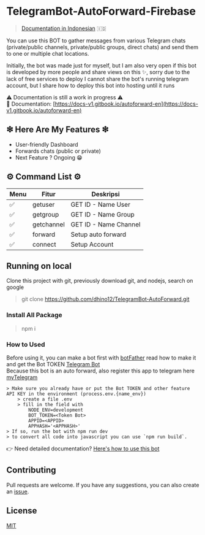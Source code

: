 # TelegramBot-AutoForward-Firebase

> [Documentation in Indonesian](https://docs-v1.gitbook.io/autoforward-id/) 🇮🇩

You can use this BOT to gather messages from various Telegram chats (private/public channels, private/public groups, direct chats) and send them to one or multiple chat locations.<br>

Initially, the bot was made just for myself, but I am also very open if this bot is developed by more people and share views on this ✨, sorry due to the lack of free services to deploy I cannot share the bot's running telegram account, but I share how to deploy this bot into hosting until it runs<br>

⚠ Documentation is still a work in progress ⚠ <br>
📃 Documentation: [https://docs-v1.gitbook.io/autoforward-en](https://docs-v1.gitbook.io/autoforward-en)

## ❇ Here Are My Features ❇
- User-friendly Dashboard
- Forwards chats (public or private)
- Next Feature ? Ongoing 😁

## ⚙ Command List ⚙

| Menu      | Fitur             | Deskripsi                   |
| --------- | ----------------- | --------------------------- |
| ✅        | getuser           | GET ID - Name User  |
| ✅        | getgroup          | GET ID - Name Group |
| ✅        | getchannel        | GET ID - Name Channel |
| ✅        | forward           | Setup auto forward          |
| ✅        | connect           | Setup Account                  |

## Running on local
Clone this project with git, previously download git, and nodejs, search on google

> git clone https://github.com/dhino12/TelegramBot-AutoForward.git

### Install All Package
> npm i

### How to Used
Before using it, you can make a bot first with [botFather](https://t.me/botfather) read how to make it and get the Bot TOKEN [Telegram Bot](https://core.telegram.org/bots#how-do-i-create-a-bot) <br>
Because this bot is an auto forward, also register this app to telegram here [myTelegram](https://my.telegram.org/auth)
```
> Make sure you already have or put the Bot TOKEN and other feature API KEY in the environment (process.env.{name_env})
    > create a file .env
    > fill in the field with
        NODE_ENV=development
        BOT_TOKEN=<Token Bot>
        APPID=<APPID>
        APPHASH='<APPHASH>'
> If so, run the bot with npm run dev
> to convert all code into javascript you can use `npm run build`.
```
👉 Need detailed documentation? [Here's how to use this bot](https://docs-v1.gitbook.io/autoforward-en/running-app/how-to-run-this-bot-in-local) <br>

## Contributing

Pull requests are welcome. If you have any suggestions, you can also create an [issue](https://github.com/neumanf/grammy-vercel-boilerplate/issues).

## License

[MIT](https://choosealicense.com/licenses/mit/)
